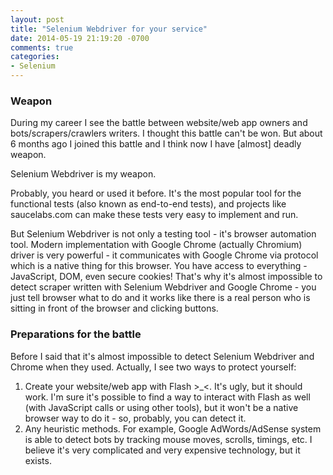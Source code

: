 ```yaml
---
layout: post
title: "Selenium Webdriver for your service"
date: 2014-05-19 21:19:20 -0700
comments: true
categories:
- Selenium
---
```


### Weapon

During my career I see the battle between website/web app owners and bots/scrapers/crawlers writers. I thought this battle can't be won. But about 6 months ago I joined this battle and I think now I have [almost] deadly weapon.

Selenium Webdriver is my weapon. 

<!-- more -->

Probably, you heard or used it before. It's the most popular tool for the functional tests (also known as end-to-end tests), and projects like saucelabs.com can make these tests very easy to implement and run.

But Selenium Webdriver is not only a testing tool - it's browser automation tool. Modern implementation with Google Chrome (actually Chromium) driver is very powerful - it communicates with Google Chrome via protocol which is a native thing for this browser. You have access to everything - JavaScript, DOM, even secure cookies! That's why it's almost impossible to detect scraper written with Selenium Webdriver and Google Chrome - you just tell browser what to do and it works like there is a real person who is sitting in front of the browser and clicking buttons. 

### Preparations for the battle 




Before I said that it's almost impossible to detect Selenium Webdriver and Chrome when they used. Actually, I see two ways to protect yourself:
1) Create your website/web app with Flash >_<. It's ugly, but it should work. I'm sure it's possible to find a way to interact with Flash as well (with JavaScript calls or using other tools), but it won't be a native browser way to do it - so, probably, you can detect it.
2) Any heuristic methods. For example, Google AdWords/AdSense system is able to detect bots by tracking mouse moves, scrolls, timings, etc. I believe it's very complicated and very expensive technology, but it exists. 

